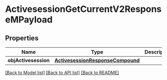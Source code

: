 # ActivesessionGetCurrentV2ResponseMPayload

## Properties
Name | Type | Description | Notes
------------ | ------------- | ------------- | -------------
**objActivesession** | [**ActivesessionResponseCompound**](ActivesessionResponseCompound.md) |  | 

[[Back to Model list]](../README.md#documentation-for-models) [[Back to API list]](../README.md#documentation-for-api-endpoints) [[Back to README]](../README.md)


